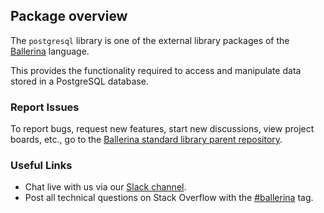 ## Package overview

The `postgresql` library is one of the external library packages of the <a target="_blank" href="https://ballerina.io/">Ballerina</a> language.

This provides the functionality required to access and manipulate data stored in a PostgreSQL database.

### Report Issues

To report bugs, request new features, start new discussions, view project boards, etc., go to the <a target="_blank" href="https://github.com/ballerina-platform/ballerina-standard-library">Ballerina standard library parent repository</a>.

### Useful Links

- Chat live with us via our <a target="_blank" href="https://ballerina.io/community/slack/">Slack channel</a>.
- Post all technical questions on Stack Overflow with the <a target="_blank" href="https://stackoverflow.com/questions/tagged/ballerina">#ballerina</a> tag.